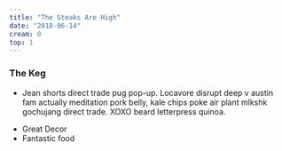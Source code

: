 ```yaml
---
title: "The Steaks Are High"
date: "2018-06-14"
cream: 0
top: 1
---
```


### The Keg

* Jean shorts direct trade pug pop-up. Locavore disrupt deep v austin fam actually meditation pork belly, kale chips poke air plant mlkshk gochujang direct trade. XOXO beard letterpress quinoa.

<!-- end -->

* Great Decor
* Fantastic food
